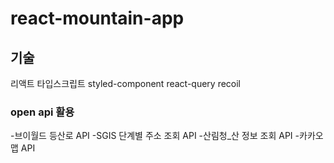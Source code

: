 # react-mountain-app

## 기술
리액트 타입스크립트 styled-component react-query recoil

### open api 활용
-브이월드 등산로 API
-SGIS 단계별 주소 조회 API
-산림청_산 정보 조회 API
-카카오 맵 API

